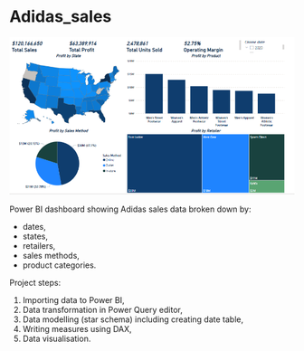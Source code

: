 # Adidas_sales

![adidas_dashboard.png](https://github.com/korneldata/Adidas_sales/blob/aba453ea4139dbe3d499f197bcf47295ac3ebc06/adidas_dashboard.png)

Power BI dashboard showing Adidas sales data broken down by:
- dates,
- states,
- retailers,
- sales methods,
- product categories.

Project steps:
1) Importing data to Power BI,
2) Data transformation in Power Query editor,
3) Data modelling (star schema) including creating date table,
4) Writing measures using DAX,
5) Data visualisation.

